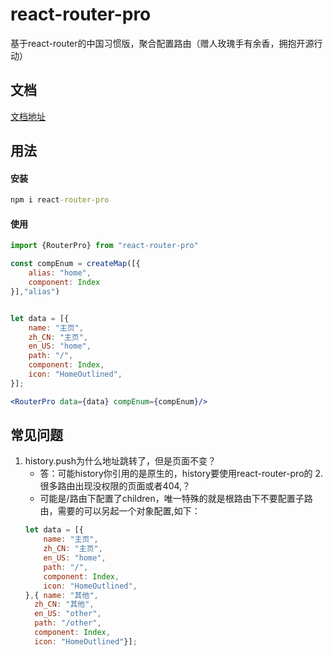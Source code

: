 # react-router-pro
基于react-router的中国习惯版，聚合配置路由（赠人玫瑰手有余香，拥抱开源行动）

## 文档
[文档地址](https://www.yuque.com/books/share/97de8b1c-5931-40fe-9bdb-c1f60ff95b6c?#)

## 用法

#### 安装
```cmd
npm i react-router-pro
```

#### 使用
```jsx harmony
import {RouterPro} from "react-router-pro"

const compEnum = createMap([{
    alias: "home",
    component: Index
}],"alias")


let data = [{
    name: "主页",
    zh_CN: "主页",
    en_US: "home",
    path: "/",
    component: Index,
    icon: "HomeOutlined",
}];

<RouterPro data={data} compEnum={compEnum}/>

```

## 常见问题
1. history.push为什么地址跳转了，但是页面不变？
    - 答：可能history你引用的是原生的，history要使用react-router-pro的
2.很多路由出现没权限的页面或者404,？
    - 可能是/路由下配置了children，唯一特殊的就是根路由下不要配置子路由，需要的可以另起一个对象配置,如下：
    ```jsx harmony
    let data = [{
        name: "主页",
        zh_CN: "主页",
        en_US: "home",
        path: "/",
        component: Index,
        icon: "HomeOutlined",
    },{ name: "其他",
      zh_CN: "其他",
      en_US: "other",
      path: "/other",
      component: Index,
      icon: "HomeOutlined"}];
    ```